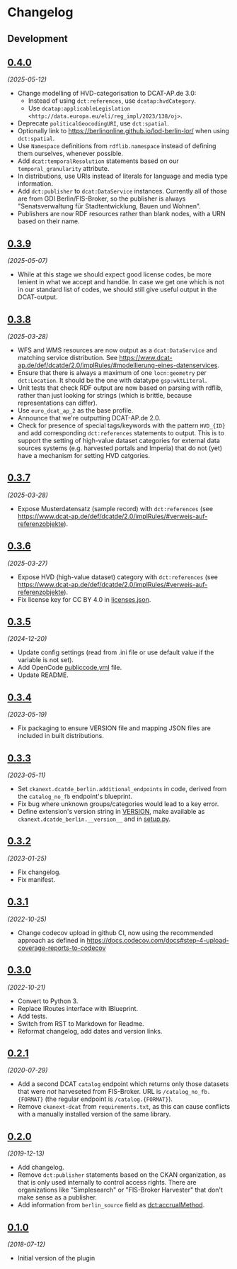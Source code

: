# Changelog

## Development

## [0.4.0](https://github.com/berlinonline/ckanext-dcatde_berlin/releases/tag/0.4.0)

_(2025-05-12)_

- Change modelling of HVD-categorisation to DCAT-AP.de 3.0:
  - Instead of using `dct:references`, use `dcatap:hvdCategory`.
  - Use `dcatap:applicableLegislation <http://data.europa.eu/eli/reg_impl/2023/138/oj>`.
- Deprecate `politicalGeocodingURI`, use `dct:spatial`.
- Optionally link to https://berlinonline.github.io/lod-berlin-lor/ when using `dct:spatial`.
- Use `Namespace` definitions from `rdflib.namespace` instead of defining them ourselves, whenever possible.
- Add `dcat:temporalResolution` statements based on our `temporal_granularity` attribute.
- In distributions, use URIs instead of literals for language and media type information.
- Add `dct:publisher` to `dcat:DataService` instances.
Currently all of those are from GDI Berlin/FIS-Broker, so the publisher is always "Senatsverwaltung für Stadtentwicklung, Bauen und Wohnen".
- Publishers are now RDF resources rather than blank nodes, with a URN based on their name.


## [0.3.9](https://github.com/berlinonline/ckanext-dcatde_berlin/releases/tag/0.3.9)

_(2025-05-07)_

- While at this stage we should expect good license codes, be more lenient in what we accept and handöe. In case we get one which is not in our standard list of codes, we should still give useful output in the DCAT-output.

## [0.3.8](https://github.com/berlinonline/ckanext-dcatde_berlin/releases/tag/0.3.8)

_(2025-03-28)_

- WFS and WMS resources are now output as a `dcat:DataService` and matching service distribution. See https://www.dcat-ap.de/def/dcatde/2.0/implRules/#modellierung-eines-datenservices.
- Ensure that there is always a maximum of one `locn:geometry` per `dct:Location`. It should be the one with datatype `gsp:wktLiteral`.
- Unit tests that check RDF output are now based on parsing with rdflib, rather than just looking for strings (which is brittle, because representations can differ).
- Use `euro_dcat_ap_2` as the base profile.
- Announce that we're outputting DCAT-AP.de 2.0.
- Check for presence of special tags/keywords with the pattern `HVD_{ID}` and add corresponding `dct:references` statements to output. This is to support the setting of high-value dataset categories for external data sources systems (e.g. harvested portals and Imperia) that do not (yet) have a mechanism for setting HVD catgories.

## [0.3.7](https://github.com/berlinonline/ckanext-dcatde_berlin/releases/tag/0.3.7)

_(2025-03-28)_

- Expose Musterdatensatz (sample record) with `dct:references` (see https://www.dcat-ap.de/def/dcatde/2.0/implRules/#verweis-auf-referenzobjekte).

## [0.3.6](https://github.com/berlinonline/ckanext-dcatde_berlin/releases/tag/0.3.6)

_(2025-03-27)_

- Expose HVD (high-value dataset) category with `dct:references` (see https://www.dcat-ap.de/def/dcatde/2.0/implRules/#verweis-auf-referenzobjekte).
- Fix license key for CC BY 4.0 in [licenses.json](ckanext/dcatde_berlin/mappings/licenses.json).

## [0.3.5](https://github.com/berlinonline/ckanext-dcatde_berlin/releases/tag/0.3.5)

_(2024-12-20)_

- Update config settings (read from .ini file or use default value if the variable is not set).
- Add OpenCode [publiccode.yml](publiccode.yml) file.
- Update README.

## [0.3.4](https://github.com/berlinonline/ckanext-dcatde_berlin/releases/tag/0.3.4)

_(2023-05-19)_

- Fix packaging to ensure VERSION file and mapping JSON files are included in built distributions.

## [0.3.3](https://github.com/berlinonline/ckanext-dcatde_berlin/releases/tag/0.3.3)

_(2023-05-11)_

- Set `ckanext.dcatde_berlin.additional_endpoints` in code, derived from the `catalog_no_fb` endpoint's blueprint.
- Fix bug where unknown groups/categories would lead to a key error.
- Define extension's version string in [VERSION](VERSION), make available as `ckanext.dcatde_berlin.__version__` and in [setup.py](setup.py).

## [0.3.2](https://github.com/berlinonline/ckanext-dcatde_berlin/releases/tag/0.3.2)

_(2023-01-25)_

- Fix changelog.
- Fix manifest.

## [0.3.1](https://github.com/berlinonline/ckanext-dcatde_berlin/releases/tag/0.3.1)

_(2022-10-25)_

- Change codecov upload in github CI, now using the recommended approach as defined in https://docs.codecov.com/docs#step-4-upload-coverage-reports-to-codecov

## [0.3.0](https://github.com/berlinonline/ckanext-dcatde_berlin/releases/tag/0.3.0)

_(2022-10-21)_

- Convert to Python 3.
- Replace IRoutes interface with IBlueprint.
- Add tests.
- Switch from RST to Markdown for Readme.
- Reformat changelog, add dates and version links.

## [0.2.1](https://github.com/berlinonline/ckanext-dcatde_berlin/releases/tag/v0.2.1)

_(2020-07-29)_

- Add a second DCAT `catalog` endpoint which returns only those datasets that were _not_ harveseted from FIS-Broker. URL is `/catalog_no_fb.{FORMAT}` (the regular endpoint is `/catalog.{FORMAT}`).
- Remove `ckanext-dcat` from `requirements.txt`, as this can cause conflicts with a manually installed version of the same library.

## [0.2.0](https://github.com/berlinonline/ckanext-dcatde_berlin/releases/tag/v0.2.0)

_(2019-12-13)_

- Add changelog.
- Remove `dct:publisher` statements based on the CKAN organization, as that is only used internally to control access rights. There are organizations like "Simplesearch" or "FIS-Broker Harvester" that don't make sense as a publisher.
- Add information from `berlin_source` field as [dct:accrualMethod](https://www.dublincore.org/specifications/dublin-core/dcmi-terms/2012-06-14/?v=terms#terms-accrualMethod).

## [0.1.0](https://github.com/berlinonline/ckanext-dcatde_berlin/releases/tag/v0.1.0)

_(2018-07-12)_

- Initial version of the plugin